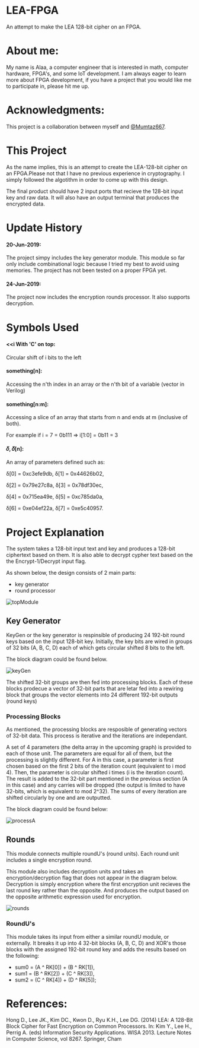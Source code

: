 # LEA-FPGA
An attempt to make the LEA 128-bit cipher on an FPGA.

# About me:
My name is Alaa, a computer engineer that is interested in math, computer hardware, FPGA's, and some IoT development. 
I am always eager to learn more about FPGA development, if you have a project that you would like me to participate in, please hit me up.

# Acknowledgments:
This project is a collaboration between myself and [@Mumtaz667](https://github.com/Mumtaz667).

# This Project
As the name implies, this is an attempt to create the LEA-128-bit cipher on an FPGA.Please not that I have no previous experience in cryptography. I simply followed the algotithm in order to come up with this design. 

The final product should have 2 input ports that recieve the 128-bit input key and raw data. It will also have an output terminal that produces the encrypted data.

# Update History

#### 20-Jun-2019: 
The project simpy includes the key generator module. This module so far only include combinational logic because I tried my best to avoid using memories. The project has not been tested on a proper FPGA yet. 

#### 24-Jun-2019: 
The project now includes the encryption rounds processor. It also supports decryption.


# Symbols Used

#### <<i With 'C' on top:
Circular shift of i bits to the left 

#### something[n]:
Accessing the n'th index in an array or the n'th bit of a variable (vector in Verilog)

#### something[n:m]:
Accessing a slice of an array that starts from n and ends at m (inclusive of both). 

For example if i = 7 = 0b111 => i[1:0] = 0b11 = 3

#### 𝛿, 𝛿[n]:
An array of parameters defined such as:

δ[0] = 0xc3efe9db, δ[1] = 0x44626b02,

δ[2] = 0x79e27c8a, δ[3] = 0x78df30ec,

δ[4] = 0x715ea49e, δ[5] = 0xc785da0a,

δ[6] = 0xe04ef22a, δ[7] = 0xe5c40957.

# Project Explanation
The system takes a 128-bit input text and key and produces a 128-bit ciphertext based on them. It is also able to decrypt cypher text based on the the Encrypt-1/Decrypt input flag. 

As shown below, the design consists of 2 main parts:
* key generator
* round processor

![topModule](https://github.com/LadonAl/LEA-FPGA/blob/master/LEA-FPGA-top.png?raw=true)


## Key Generator
KeyGen or the key generator is respinsible of producing 24 192-bit round keys based on the input 128-bit key. Initially, the key bits are wired in groups of 32 bits (A, B, C, D) each of which gets circular shifted 8 bits to the left.

The block diagram could be found below.

![keyGen](https://github.com/LadonAl/LEA-FPGA/blob/master/LEA-FPGA-KeyGenerator.png?raw=true)

The shifted 32-bit groups are then fed into processing blocks. Each of these blocks prodecue a vector of 32-bit parts that are letar fed into a rewiring block that groups the vector elements into 24 different 192-bit outputs (round keys)

### Processing Blocks
As mentioned, the processing blocks are resposible of generating vectors of 32-bit data. This process is iterative and the iterations are independant.

A set of 4 parameters (the delta array in the upcoming graph) is provided to each of those unit. The parameters are equal for all of them, but the processing is slightly different. For A in this case, a parameter is first chosen based on the first 2 bits of the iteration count (equivalent to i mod 4). Then, the parameter is circular shifted i times (i is the iteration count). The result is added to the 32-bit part mentioned in the previous section (A in this case) and any carries will be dropped (the output is limited to have 32-bits, which is equivalent to mod 2^32). The sums of every iteration are shifted circularly by one and are outputted.

The block diagram could be found below:

![processA](https://github.com/LadonAl/LEA-FPGA/blob/master/LEA-FPGA-ProcessA.png?raw=true)


## Rounds
This module connects multiple roundU's (round units). Each round unit includes a single encryption round. 

This module also includes decryption units and takes an encryption/decryption flag that does not appear in the diagram below. Decryption is simply encryption where the first encryption unit recieves the last round key rather than the opposite. And produces the output based on the opposite arithmetic expression used for encryption.

![rounds](https://github.com/LadonAl/LEA-FPGA/blob/master/LEA-FPGA-Rounds.png?raw=true)


### RoundU's
This module takes its input from either a similar roundU module, or externally. It breaks it up into 4 32-bit blocks (A, B, C, D) and XOR's those blocks with the assigned 192-bit round key and adds the results based on the following:

* sum0 = (A ^ RK[0]) + (B ^ RK[1]),
* sum1 = (B ^ RK[2]) + (C ^ RK[3]),
* sum2 = (C ^ RK[4]) + (D ^ RK[5]);

# References:
Hong D., Lee JK., Kim DC., Kwon D., Ryu K.H., Lee DG. (2014) LEA: A 128-Bit Block Cipher for Fast Encryption on Common Processors. In: Kim Y., Lee H., Perrig A. (eds) Information Security Applications. WISA 2013. Lecture Notes in Computer Science, vol 8267. Springer, Cham



